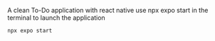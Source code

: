 A clean To-Do application with react native
use npx expo start in the terminal to launch the application 
```properties
npx expo start
```  
